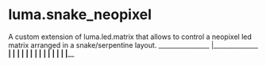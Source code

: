 # luma.snake_neopixel
 A custom extension of luma.led.matrix that allows to control a neopixel led matrix arranged in a snake/serpentine layout.
     ________________
    |______________
     ______________|
    |______________
     ______________|
    |______________
     ______________|
    |______________
     ______________|
    |______________
     ______________|
    |______________
     ______________|
    |______________
     ______________|
    |________________
